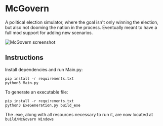 # McGovern
A political election simulator, where the goal isn't only winning the election, but also not dooming the nation in the process. Eventually meant to have a full mod support for adding new scenarios.

![McGovern screenshot](https://user-images.githubusercontent.com/33865403/233733818-e6cb055b-c643-4643-93a2-5b889f5f2394.png)

## Instructions
Install dependencies and run Main.py:
```
pip install -r requirements.txt
python3 Main.py
```

To generate an executable file:
```
pip install -r requirements.txt
python3 ExeGeneration.py build_exe
```
The .exe, along with all resources necessary to run it, are now located at `build/McGovern Windows`